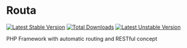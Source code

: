 Routa
========

[![Latest Stable Version](https://poser.pugx.org/crazenezz/boneless/v/stable.svg)](https://packagist.org/packages/crazenezz/boneless)
[![Total Downloads](https://poser.pugx.org/crazenezz/boneless/downloads.svg)](https://packagist.org/packages/crazenezz/boneless)
[![Latest Unstable Version](https://poser.pugx.org/crazenezz/boneless/v/unstable.svg)](https://packagist.org/packages/crazenezz/boneless)


PHP Framework with automatic routing and RESTful concept
